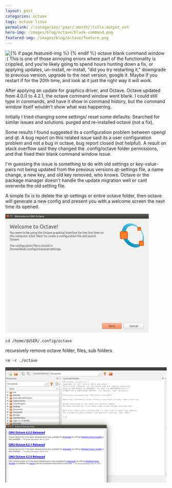 ```yaml
---
layout: post
categories: octave
tags: octave linux
permalink: /:categories/:year/:month/:title:output_ext
hero-img: /images/blog/octave/blank-command.png
featured-img: /images/blog/octave/feature.png
---
```


{% if page.featured-img %}
  <img src="{{ page.featured-img }}" class="img-fluid mr-3" style="float:left; max-width:15rem;"/>{% endif %}
octave blank command window :( This is one of those annoying errors where part of the functionality is crippled, and you're likely going to spend hours hunting down a fix, or applying updates, un-install, re-install, "did you try restarting it," downgrade to previous version, upgrade to the next version, google it. Maybe if you restart if for the 20th time, and look at it just the right way it will work.

After applying an update for graphics driver, and Octave. Octave updated from 4.0.0 to 4.2.1, the octave command window went blank. I could still type in commands, and have it show in command history, but the command window itself wouldn't show what was happening.

Initially I tried changing some settings/ reset some defaults. Searched for similar issues and solutions. purged and re-installed octave (not a fix).

Some results I found suggested its a configuration problem between opengl and qt. A bug report on this related issue said its a user configuration problem and not a bug in octave, bug report closed (not helpful). A result on stack overflow said they changed the .config/octave folder permissions, and that fixed their blank command window issue.

I'm guessing the issue is something to do with old settings or key-value-pairs not being updated from the previous versions qt-settings file, a name change, a new key, and old key removed, who knows. Octave or the package manager doesn't handle the update migration well or cant overwrite the old setting file.

A simple fix is to delete the qt-settings or entire octave folder, then octave will generate a new config and present you with a welcome screen the next time its opened.

<img src="/images/blog/octave/success.png" class="img-fluid"/>

```console
cd /home/$USER/.config/octave
```

recursively remove octave folder, files, sub folders
```console
rm -r ./octave
```
<img src="/images/blog/octave/success2.png" class="img-fluid"/>
